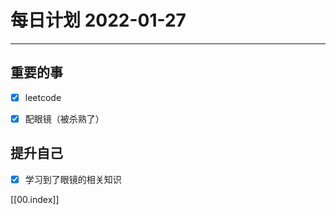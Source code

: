 #  每日计划 2022-01-27
---
## 重要的事
- [x]  leetcode
- [x]  配眼镜（被杀熟了）




## 提升自己
- [x]  学习到了眼镜的相关知识
  



[[00.index]]








